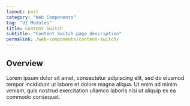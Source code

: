 ```yaml
---
layout: post
category: "Web Components"
tag: "UI Modules"
title: Content Switch
subtitle: "Content Switch page description"
permalink: /web-components/content-switch/
---
```


## Overview

Lorem ipsum dolor sit amet, consectetur adipiscing elit, sed do eiusmod tempor incididunt ut labore et dolore magna aliqua. Ut enim ad minim veniam, quis nostrud exercitation ullamco laboris nisi ut aliquip ex ea commodo consequat.